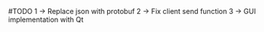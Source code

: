#TODO 
1 -> Replace json with protobuf
2 -> Fix client send function
3 -> GUI implementation with Qt

